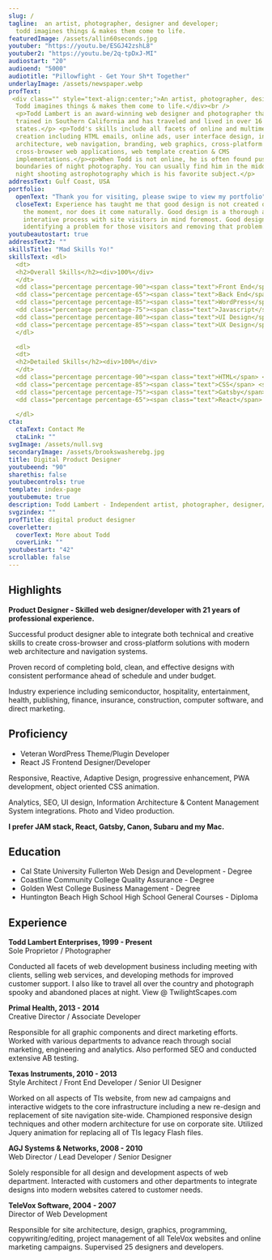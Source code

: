 ```yaml
---
slug: /
tagline:  an artist, photographer, designer and developer; 
  todd imagines things & makes them come to life.
featuredImage: /assets/allin60seconds.jpg
youtuber: "https://youtu.be/ESGJ42zshL8"
youtuber2: "https://youtu.be/2q-tpDxJ-MI"
audiostart: "20"
audioend: "5000"
audiotitle: "Pillowfight - Get Your Sh*t Together"
underlayImage: /assets/newspaper.webp
profText: 
 <div class="" style="text-align:center;">An artist, photographer, designer and developer<br />
  Todd imagines things & makes them come to life.</div><br />
  <p>Todd Lambert is an award-winning web designer and photographer that
  trained in Southern California and has traveled and lived in over 16 Western
  states.</p> <p>Todd's skills include all facets of online and multimedia
  creation including HTML emails, online ads, user interface design, information
  architecture, web navigation, branding, web graphics, cross-platform and
  cross-browser web applications, web template creation & CMS
  implementations.</p><p>When Todd is not online, he is often found pushing the
  boundaries of night photography. You can usually find him in the middle of the
  night shooting astrophotography which is his favorite subject.</p>
addressText: Gulf Coast, USA
portfolio:
  openText: "Thank you for visiting, please swipe to view my portfolio"
  closeText: Experience has taught me that good design is not created on a spur of
    the moment, nor does it come naturally. Good design is a thorough and
    interative process with site visitors in mind foremost. Good design is
    identifying a problem for those visitors and removing that problem.
youtubeautostart: true
addressText2: ""
skillsTitle: "Mad Skills Yo!"
skillsText: <dl>
  <dt>
  <h2>Overall Skills</h2><div>100%</div>
  </dt>
  <dd class="percentage percentage-90"><span class="text">Front End</span> <span class="percent">90%</span></dd>
  <dd class="percentage percentage-65"><span class="text">Back End</span> <span class="percent">65%</span></dd>
  <dd class="percentage percentage-85"><span class="text">WordPress</span> <span class="percent">85%</span></dd>
  <dd class="percentage percentage-75"><span class="text">Javascript</span> <span class="percent">75%</span></dd>
  <dd class="percentage percentage-80"><span class="text">UI Design</span> <span class="percent">80%</span></dd>
  <dd class="percentage percentage-85"><span class="text">UX Design</span> <span class="percent">85%</span></dd>
  </dl>

  <dl>
  <dt>
  <h2>Detailed Skills</h2><div>100%</div>
  </dt>
  <dd class="percentage percentage-90"><span class="text">HTML</span> <span class="percent">90%</span></dd>
  <dd class="percentage percentage-85"><span class="text">CSS</span> <span class="percent">85%</span></dd>
  <dd class="percentage percentage-75"><span class="text">Gatsby</span> <span class="percent">75%</span></dd>
  <dd class="percentage percentage-65"><span class="text">React</span> <span class="percent">65%</span></dd>

  </dl>
cta:
  ctaText: Contact Me
  ctaLink: ""
svgImage: /assets/null.svg
secondaryImage: /assets/brookswasherebg.jpg
title: Digital Product Designer
youtubeend: "90"
sharethis: false
youtubecontrols: true
template: index-page
youtubemute: true
description: Todd Lambert - Independent artist, photographer, designer/developer
svgzindex: ""
profTitle: digital product designer
coverletter:
  coverText: More about Todd
  coverLink: ""
youtubestart: "42"
scrollable: false
---
```

<!-- Do not delete -->

<div>
<!-- Do not delete -->

## **Highlights**

**Product Designer - Skilled web designer/developer with 21 years of professional experience.**

Successful product designer able to integrate both technical and creative skills to create cross-browser and cross-platform solutions with modern web architecture and navigation systems.

Proven record of completing bold, clean, and effective designs with consistent performance ahead of schedule and under budget.

Industry experience including semiconductor, hospitality, entertainment, health, publishing, finance, insurance, construction, computer software, and direct marketing.

## **Proficiency**

* Veteran WordPress Theme/Plugin Developer
* React JS Frontend Designer/Developer

Responsive, Reactive, Adaptive Design, progressive enhancement, PWA development, object oriented CSS animation.

Analytics, SEO, UI design, Information Architecture & Content Management System integrations. Photo and Video production.

**I prefer JAM stack, React, Gatsby, Canon, Subaru and my Mac.**

## **Education**

* Cal State University Fullerton
Web Design and Development - Degree
* Coastline Community College
Quality Assurance - Degree
* Golden West College
Business Management - Degree
* Huntington Beach High School
High School General Courses - Diploma

<!-- Do not delete -->

</div>
<div>
<!-- Do not delete -->

## **Experience**

**Todd Lambert Enterprises, 1999 - Present**
<br />Sole Proprietor / Photographer

Conducted all facets of web development business including meeting with clients, selling web services, and developing methods for improved customer support. 
I also like to travel all over the country and photograph spooky and abandoned places at night. View @ TwilightScapes.com

**Primal Health, 2013 - 2014**
<br />Creative Director / Associate Developer

Responsible for all graphic components and direct marketing efforts. Worked with various departments to advance reach through social marketing, engineering and analytics. Also performed SEO and conducted extensive AB testing.

**Texas Instruments, 2010 - 2013**
<br />Style Architect / Front End Developer / Senior UI Designer

Worked on all aspects of TIs website, from new ad campaigns and interactive widgets to the core infrastructure including a new re-design and replacement of site navigation site-wide. Championed responsive design techniques and other modern architecture for use on corporate site. Utilized Jquery animation for replacing all of TIs legacy Flash files.

**AGJ Systems & Networks, 2008 - 2010**
<br />Web Director / Lead Developer / Senior Designer

Solely responsible for all design and development aspects of web department. Interacted with customers and other departments to integrate designs into modern websites catered to customer needs.

**TeleVox Software, 2004 - 2007**
<br />Director of Web Development

Responsible for site architecture, design, graphics, programming, copywriting/editing, project management of all TeleVox websites and online marketing campaigns. Supervised 25 designers and developers.

<!-- Do not delete -->

</div>
<!-- Do not delete -->

<!-- RGT4V6JmINA MUSIC: CURE -->